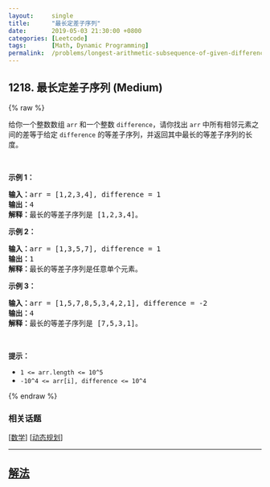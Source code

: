 ```yaml
---
layout:     single
title:      "最长定差子序列"
date:       2019-05-03 21:30:00 +0800
categories: [Leetcode]
tags:       [Math, Dynamic Programming]
permalink:  /problems/longest-arithmetic-subsequence-of-given-difference/
---
```


## 1218. 最长定差子序列 (Medium)

{% raw %}

<p>给你一个整数数组&nbsp;<code>arr</code>&nbsp;和一个整数&nbsp;<code>difference</code>，请你找出&nbsp;<code>arr</code>&nbsp;中所有相邻元素之间的差等于给定&nbsp;<code>difference</code>&nbsp;的等差子序列，并返回其中最长的等差子序列的长度。</p>

<p>&nbsp;</p>

<p><strong>示例 1：</strong></p>

<pre><strong>输入：</strong>arr = [1,2,3,4], difference = 1
<strong>输出：</strong>4
<strong>解释：</strong>最长的等差子序列是 [1,2,3,4]。</pre>

<p><strong>示例&nbsp;2：</strong></p>

<pre><strong>输入：</strong>arr = [1,3,5,7], difference = 1
<strong>输出：</strong>1
<strong>解释：</strong>最长的等差子序列是任意单个元素。
</pre>

<p><strong>示例 3：</strong></p>

<pre><strong>输入：</strong>arr = [1,5,7,8,5,3,4,2,1], difference = -2
<strong>输出：</strong>4
<strong>解释：</strong>最长的等差子序列是 [7,5,3,1]。
</pre>

<p>&nbsp;</p>

<p><strong>提示：</strong></p>

<ul>
	<li><code>1 &lt;= arr.length &lt;= 10^5</code></li>
	<li><code>-10^4 &lt;= arr[i], difference &lt;= 10^4</code></li>
</ul>

{% endraw %}

### 相关话题
  [[数学](https://github.com/openset/leetcode/tree/master/tag/math/README.md)]
  [[动态规划](https://github.com/openset/leetcode/tree/master/tag/dynamic-programming/README.md)]

---

## [解法](https://github.com/openset/leetcode/tree/master/problems/longest-arithmetic-subsequence-of-given-difference)
